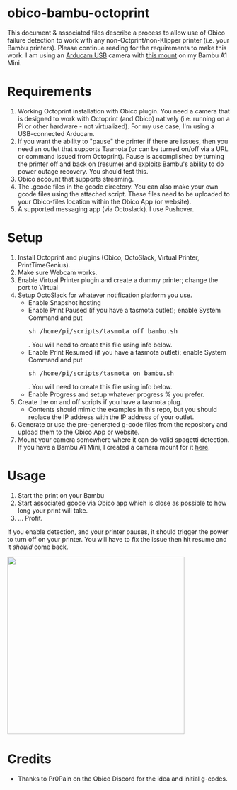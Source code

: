 # obico-bambu-octoprint

This document & associated files describe a process to allow use of Obico
failure detection to work with any non-Octprint/non-Klipper printer (i.e. your
Bambu printers). Please continue reading for
the requirements to make this work. I am using an [Arducam
USB](https://amzn.to/40smRYU) camera with [this
mount](https://makerworld.com/en/models/59194) on my Bambu A1 Mini.  


# Requirements
1) Working Octoprint installation with Obico plugin. You need a camera that is
designed to work with Octoprint (and Obico) natively (i.e. running on a Pi or other
hardware - not virtualized). For my use case, I'm using a USB-connected
Arducam. 
2) If you want the ability to "pause" the printer if there are issues, then you
need an outlet that supports Tasmota (or can be turned on/off via a URL or
command issued from Octoprint). Pause is accomplished by turning the printer
off and back on (resume) and exploits Bambu's ability to do power outage
recovery. You should test this. 
3) Obico account that supports streaming. 
4) The .gcode files in the gcode directory. You can also make your own gcode
files using the attached script. These files need to be uploaded to your
Obico-files location within the Obico App (or website).
5) A supported messaging app (via Octoslack). I use Pushover. 

# Setup
1) Install Octoprint and plugins (Obico, OctoSlack, Virtual Printer,
PrintTimeGenius).  
2) Make sure Webcam works. 
3) Enable Virtual Printer plugin and create a dummy printer; change the port to
Virtual
4) Setup OctoSlack for whatever notification platform you use. 
   * Enable Snapshot hosting
   * Enable Print Paused (if you have a tasmota outlet); enable System Command and put <pre>sh /home/pi/scripts/tasmota_off_bambu.sh</pre>. You will need to create this file using info below.
   * Enable Print Resumed (if you have a tasmota outlet); enable System Command and put <pre>sh /home/pi/scripts/tasmota_on_bambu.sh</pre>. You will need to create this file using info below.
   * Enable Progress and setup whatever progress % you prefer.
5) Create the on and off scripts if you have a tasmota plug. 
   * Contents should mimic the examples in this repo, but you should replace the IP address with the IP address of your outlet. 
6) Generate or use the pre-generated g-code files from the repository and
upload them to the Obico App or website.
7) Mount your camera somewhere where it can do valid spagetti detection. If you
have a Bambu A1 Mini, I created a camera mount for it
[here](https://makerworld.com/en/models/59194). 

# Usage
1) Start the print on your Bambu
2) Start associated gcode via Obico app which is close as possible to how long
your print will take. 
3) ... Profit.

If you enable detection, and your printer pauses, it should trigger the power
to turn off on your printer.  You will have to fix the issue then hit resume
and it *should* come back. 

<img src="https://bdwilson.github.io/images/IMG_4911.jpeg" width=400px>

# Credits
* Thanks to Pr0Pain on the Obico Discord for the idea and initial g-codes.
